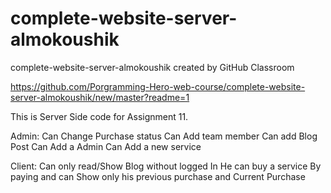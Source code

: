 # complete-website-server-almokoushik
complete-website-server-almokoushik created by GitHub Classroom


https://github.com/Porgramming-Hero-web-course/complete-website-server-almokoushik/new/master?readme=1

This is Server Side code for Assignment 11.

Admin:
Can Change Purchase status
Can Add team member
Can add Blog Post
Can Add a Admin
Can Add a new service


Client:
Can only read/Show Blog without logged In 
He can buy a service By paying and can Show only his previous purchase and Current Purchase

